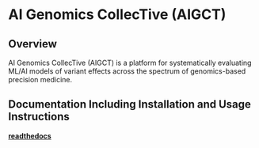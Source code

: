 # AI Genomics CollecTive (AIGCT)

## Overview

AI Genomics CollecTive (AIGCT) is a platform for systematically 
evaluating ML/AI models of variant effects across the spectrum of 
genomics-based precision medicine.

## Documentation Including Installation and Usage Instructions

**[readthedocs](https://aigct-dev.readthedocs.io/en/latest/index.html#)**